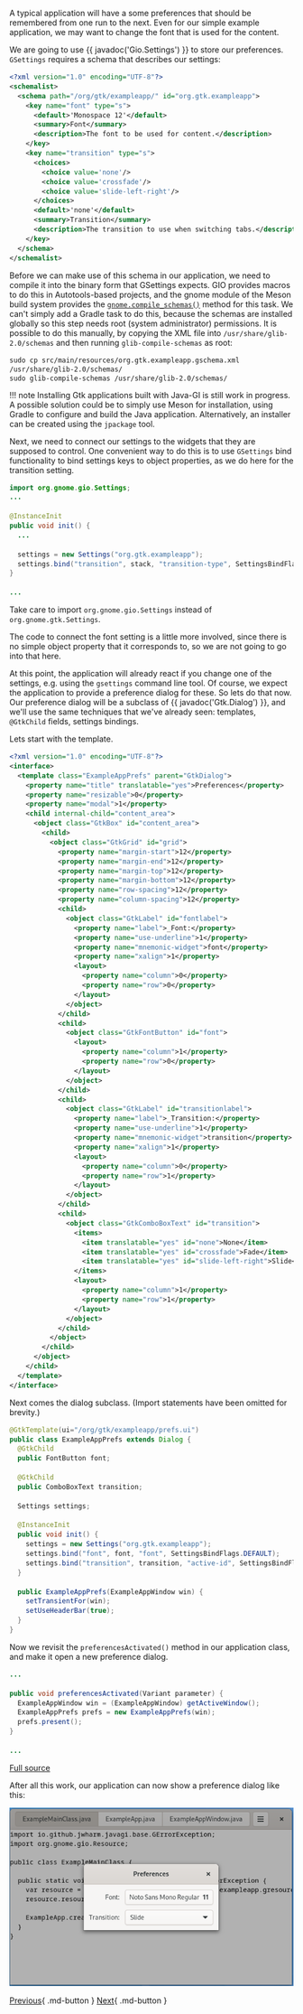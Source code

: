 A typical application will have a some preferences that should be remembered from one run to the next. Even for our simple example application, we may want to change the font that is used for the content.

We are going to use {{ javadoc('Gio.Settings') }} to store our preferences. `GSettings` requires a schema that describes our settings:

```xml
<?xml version="1.0" encoding="UTF-8"?>
<schemalist>
  <schema path="/org/gtk/exampleapp/" id="org.gtk.exampleapp">
    <key name="font" type="s">
      <default>'Monospace 12'</default>
      <summary>Font</summary>
      <description>The font to be used for content.</description>
    </key>
    <key name="transition" type="s">
      <choices>
        <choice value='none'/>
        <choice value='crossfade'/>
        <choice value='slide-left-right'/>
      </choices>
      <default>'none'</default>
      <summary>Transition</summary>
      <description>The transition to use when switching tabs.</description>
    </key>
  </schema>
</schemalist>
```

Before we can make use of this schema in our application, we need to compile it into the binary form that GSettings expects. GIO provides macros to do this in Autotools-based projects, and the gnome module of the Meson build system provides the [`gnome.compile_schemas()`](https://mesonbuild.com/Gnome-module.html#gnomecompile_schemas) method for this task. We can't simply add a Gradle task to do this, because the schemas are installed globally so this step needs root (system administrator) permissions. It is possible to do this manually, by copying the XML file into `/usr/share/glib-2.0/schemas` and then running `glib-compile-schemas` as root:

```
sudo cp src/main/resources/org.gtk.exampleapp.gschema.xml /usr/share/glib-2.0/schemas/
sudo glib-compile-schemas /usr/share/glib-2.0/schemas/
```

!!! note
    Installing Gtk applications built with Java-GI is still work in progress. A possible solution could be to simply use Meson for installation, using Gradle to configure and build the Java application. Alternatively, an installer can be created using the `jpackage` tool.

Next, we need to connect our settings to the widgets that they are supposed to control. One convenient way to do this is to use `GSettings` bind functionality to bind settings keys to object properties, as we do here for the transition setting.

```java
import org.gnome.gio.Settings;
...

@InstanceInit
public void init() {
  ...
  
  settings = new Settings("org.gtk.exampleapp");
  settings.bind("transition", stack, "transition-type", SettingsBindFlags.DEFAULT);
}

...
```

Take care to import `org.gnome.gio.Settings` instead of `org.gnome.gtk.Settings`.

The code to connect the font setting is a little more involved, since there is no simple object property that it corresponds to, so we are not going to go into that here.

At this point, the application will already react if you change one of the settings, e.g. using the `gsettings` command line tool. Of course, we expect the application to provide a preference dialog for these. So lets do that now. Our preference dialog will be a subclass of {{ javadoc('Gtk.Dialog') }}, and we'll use the same techniques that we've already seen: templates, `@GtkChild` fields, settings bindings.

Lets start with the template.

```xml
<?xml version="1.0" encoding="UTF-8"?>
<interface>
  <template class="ExampleAppPrefs" parent="GtkDialog">
    <property name="title" translatable="yes">Preferences</property>
    <property name="resizable">0</property>
    <property name="modal">1</property>
    <child internal-child="content_area">
      <object class="GtkBox" id="content_area">
        <child>
          <object class="GtkGrid" id="grid">
            <property name="margin-start">12</property>
            <property name="margin-end">12</property>
            <property name="margin-top">12</property>
            <property name="margin-bottom">12</property>
            <property name="row-spacing">12</property>
            <property name="column-spacing">12</property>
            <child>
              <object class="GtkLabel" id="fontlabel">
                <property name="label">_Font:</property>
                <property name="use-underline">1</property>
                <property name="mnemonic-widget">font</property>
                <property name="xalign">1</property>
                <layout>
                  <property name="column">0</property>
                  <property name="row">0</property>
                </layout>
              </object>
            </child>
            <child>
              <object class="GtkFontButton" id="font">
                <layout>
                  <property name="column">1</property>
                  <property name="row">0</property>
                </layout>
              </object>
            </child>
            <child>
              <object class="GtkLabel" id="transitionlabel">
                <property name="label">_Transition:</property>
                <property name="use-underline">1</property>
                <property name="mnemonic-widget">transition</property>
                <property name="xalign">1</property>
                <layout>
                  <property name="column">0</property>
                  <property name="row">1</property>
                </layout>
              </object>
            </child>
            <child>
              <object class="GtkComboBoxText" id="transition">
                <items>
                  <item translatable="yes" id="none">None</item>
                  <item translatable="yes" id="crossfade">Fade</item>
                  <item translatable="yes" id="slide-left-right">Slide</item>
                </items>
                <layout>
                  <property name="column">1</property>
                  <property name="row">1</property>
                </layout>
              </object>
            </child>
          </object>
        </child>
      </object>
    </child>
  </template>
</interface>
```

Next comes the dialog subclass. (Import statements have been omitted for brevity.)

```java
@GtkTemplate(ui="/org/gtk/exampleapp/prefs.ui")
public class ExampleAppPrefs extends Dialog {
  @GtkChild
  public FontButton font;

  @GtkChild
  public ComboBoxText transition;

  Settings settings;

  @InstanceInit
  public void init() {
    settings = new Settings("org.gtk.exampleapp");
    settings.bind("font", font, "font", SettingsBindFlags.DEFAULT);
    settings.bind("transition", transition, "active-id", SettingsBindFlags.DEFAULT);
  }

  public ExampleAppPrefs(ExampleAppWindow win) {
    setTransientFor(win);
    setUseHeaderBar(true);
  }
}
```

Now we revisit the `preferencesActivated()` method in our application
class, and make it open a new preference dialog.

```java
...

public void preferencesActivated(Variant parameter) {
  ExampleAppWindow win = (ExampleAppWindow) getActiveWindow();
  ExampleAppPrefs prefs = new ExampleAppPrefs(win);
  prefs.present();
}

...
```

[Full source](https://github.com/jwharm/java-gi-examples/tree/main/GettingStarted/example-5-part6)

After all this work, our application can now show a preference dialog like this:

![Preference dialog](img/getting-started-app6.png)

[Previous](getting_started_09.md){ .md-button } [Next](getting_started_11.md){ .md-button }

